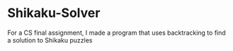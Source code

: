 # Shikaku-Solver
For a CS final assignment, I made a program that uses backtracking to find a solution to Shikaku puzzles
